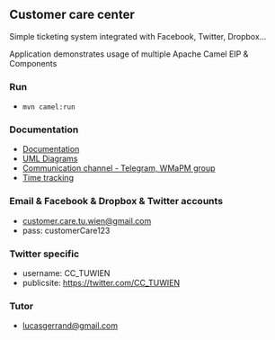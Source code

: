 ## Customer care center

Simple ticketing system integrated with Facebook, Twitter, Dropbox...

Application demonstrates usage of multiple Apache Camel EIP & Components


### Run
* `mvn camel:run`

### Documentation
* [Documentation](https://www.sharelatex.com)
* [UML Diagrams](https://www.lucidchart.com/documents)
* [Communication channel - Telegram, WMaPM group](https://telegram.org/)
* [Time tracking](https://docs.google.com/spreadsheets/d/13BJXuBs2Up3XPB6XWHJ_5cI9D63UiO2llYF5iNy_AbI/edit#gid=0)

### Email & Facebook & Dropbox & Twitter accounts
* customer.care.tu.wien@gmail.com
* pass: customerCare123

### Twitter specific
* username: CC_TUWIEN
* publicsite: https://twitter.com/CC_TUWIEN

### Tutor
 * lucasgerrand@gmail.com
